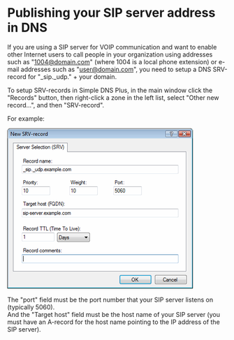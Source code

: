 ﻿---
category: 7
frontpage: false
comments: true
refs: 42
created-utc: 2019-01-01
modified-utc: 2019-01-01
---
# Publishing your SIP server address in DNS

If you are using a SIP server for VOIP communication and want to enable other Internet users to call people in your organization using addresses such as "1004@domain.com" (where 1004 is a local phone extension) or e-mail addresses such as "user@domain.com", you need to setup a DNS SRV-record for "_sip._udp." + your domain.

To setup SRV-records in Simple DNS Plus, in the main window click the "Records" button, then right-click a zone in the left list, select "Other new record...", and then "SRV-record".

For example:

![](img/112/1.png)

The "port" field must be the port number that your SIP server listens on (typically 5060).  
And the "Target host" field must be the host name of your SIP server (you must have an A-record for the host name pointing to the IP address of the SIP server).

